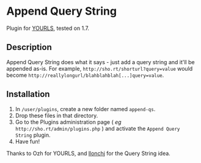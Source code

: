 Append Query String
===================

Plugin for [YOURLS](http://yourls.org), tested on 1.7. 

Description
-----------
Append Query String does what it says - just add a query string and it'll be appended as-is.  For example, `http://sho.rt/shorturl?query=value` would become
`http://reallylongurl/blahblahblah[...]query=value`.

Installation
------------
1. In `/user/plugins`, create a new folder named `append-qs`.
2. Drop these files in that directory.
3. Go to the Plugins administration page ( *eg* `http://sho.rt/admin/plugins.php` ) and activate the `Append Query String` plugin.
4. Have fun!

Thanks to Ozh for YOURLS, and [llonchj](https://github.com/llonchj/yourls_plugins) for the Query String idea.

